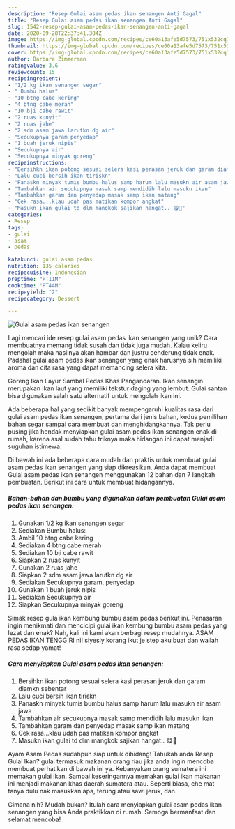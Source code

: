 ```yaml
---
description: "Resep Gulai asam pedas ikan senangen Anti Gagal"
title: "Resep Gulai asam pedas ikan senangen Anti Gagal"
slug: 1542-resep-gulai-asam-pedas-ikan-senangen-anti-gagal
date: 2020-09-28T22:37:41.384Z
image: https://img-global.cpcdn.com/recipes/ce60a13afe5d7573/751x532cq70/gulai-asam-pedas-ikan-senangen-foto-resep-utama.jpg
thumbnail: https://img-global.cpcdn.com/recipes/ce60a13afe5d7573/751x532cq70/gulai-asam-pedas-ikan-senangen-foto-resep-utama.jpg
cover: https://img-global.cpcdn.com/recipes/ce60a13afe5d7573/751x532cq70/gulai-asam-pedas-ikan-senangen-foto-resep-utama.jpg
author: Barbara Zimmerman
ratingvalue: 3.6
reviewcount: 15
recipeingredient:
- "1/2 kg ikan senangen segar"
- " Bumbu halus"
- "10 btng cabe kering"
- "4 btng cabe merah"
- "10 bji cabe rawit"
- "2 ruas kunyit"
- "2 ruas jahe"
- "2 sdm asam jawa larutkn dg air"
- "Secukupnya garam penyedap"
- "1 buah jeruk nipis"
- "Secukupnya air"
- "Secukupnya minyak goreng"
recipeinstructions:
- "Bersihkn ikan potong sesuai selera kasi perasan jeruk dan garam diamkn sebentar"
- "Lalu cuci bersih ikan tiriskn"
- "Panaskn minyak tumis bumbu halus samp harum lalu masukn air asam jawa"
- "Tambahkan air secukupnya masak samp mendidih lalu masukn ikan"
- "Tambahkan garam dan penyedap masak samp ikan matang"
- "Cek rasa...klau udah pas matikan kompor angkat"
- "Masukn ikan gulai td dlm mangkok sajikan hangat.. 😋🤗"
categories:
- Resep
tags:
- gulai
- asam
- pedas

katakunci: gulai asam pedas 
nutrition: 135 calories
recipecuisine: Indonesian
preptime: "PT11M"
cooktime: "PT44M"
recipeyield: "2"
recipecategory: Dessert

---
```



![Gulai asam pedas ikan senangen](https://img-global.cpcdn.com/recipes/ce60a13afe5d7573/751x532cq70/gulai-asam-pedas-ikan-senangen-foto-resep-utama.jpg)

Lagi mencari ide resep gulai asam pedas ikan senangen yang unik? Cara membuatnya memang tidak susah dan tidak juga mudah. Kalau keliru mengolah maka hasilnya akan hambar dan justru cenderung tidak enak. Padahal gulai asam pedas ikan senangen yang enak harusnya sih memiliki aroma dan cita rasa yang dapat memancing selera kita.

Goreng Ikan Layur Sambal Pedas Khas Pangandaran. Ikan senangin merupakan ikan laut yang memiliki tekstur daging yang lembut. Gulai santan bisa digunakan salah satu alternatif untuk mengolah ikan ini.

Ada beberapa hal yang sedikit banyak mempengaruhi kualitas rasa dari gulai asam pedas ikan senangen, pertama dari jenis bahan, kedua pemilihan bahan segar sampai cara membuat dan menghidangkannya. Tak perlu pusing jika hendak menyiapkan gulai asam pedas ikan senangen enak di rumah, karena asal sudah tahu triknya maka hidangan ini dapat menjadi suguhan istimewa.


Di bawah ini ada beberapa cara mudah dan praktis untuk membuat gulai asam pedas ikan senangen yang siap dikreasikan. Anda dapat membuat Gulai asam pedas ikan senangen menggunakan 12 bahan dan 7 langkah pembuatan. Berikut ini cara untuk membuat hidangannya.

<!--inarticleads1-->

##### Bahan-bahan dan bumbu yang digunakan dalam pembuatan Gulai asam pedas ikan senangen:

1. Gunakan 1/2 kg ikan senangen segar
1. Sediakan  Bumbu halus:
1. Ambil 10 btng cabe kering
1. Sediakan 4 btng cabe merah
1. Sediakan 10 bji cabe rawit
1. Siapkan 2 ruas kunyit
1. Gunakan 2 ruas jahe
1. Siapkan 2 sdm asam jawa larutkn dg air
1. Sediakan Secukupnya garam, penyedap
1. Gunakan 1 buah jeruk nipis
1. Sediakan Secukupnya air
1. Siapkan Secukupnya minyak goreng


Simak resep gula ikan kembung bumbu asam pedas berikut ini. Penasaran ingin menikmati dan mencicipi gulai ikan kembung bumbu asam pedas yang lezat dan enak? Nah, kali ini kami akan berbagi resep mudahnya. ASAM PEDAS IKAN TENGGIRI ni! siyesly korang ikut je step aku buat dan wallah rasa sedap yamat! 

<!--inarticleads2-->

##### Cara menyiapkan Gulai asam pedas ikan senangen:

1. Bersihkn ikan potong sesuai selera kasi perasan jeruk dan garam diamkn sebentar
1. Lalu cuci bersih ikan tiriskn
1. Panaskn minyak tumis bumbu halus samp harum lalu masukn air asam jawa
1. Tambahkan air secukupnya masak samp mendidih lalu masukn ikan
1. Tambahkan garam dan penyedap masak samp ikan matang
1. Cek rasa...klau udah pas matikan kompor angkat
1. Masukn ikan gulai td dlm mangkok sajikan hangat.. 😋🤗


Ayam Asam Pedas sudahpun siap untuk dihidang! Tahukah anda Resep Gulai Ikan? gulai termasuk makanan orang riau jika anda ingin mencoba membuat perhatikan di bawah ini ya. Kebanyakan orang sumatera ini memakan gulai ikan. Sampai keseringannya memakan gulai ikan makanan ini menjadi makanan khas daerah sumatera atau. Seperti biasa, che mat tanya dulu nak masukkan apa, terung atau sawi jeruk, dan. 

Gimana nih? Mudah bukan? Itulah cara menyiapkan gulai asam pedas ikan senangen yang bisa Anda praktikkan di rumah. Semoga bermanfaat dan selamat mencoba!
